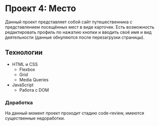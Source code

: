 # Проект 4: Место

Данный проект представляет собой сайт путешественника с представлением посещённых мест в виде карточек.  Есть возможность редактировать профиль по нажатию кнопки и вводить своё имя и вид деятельности (данные обнуляются после перезагрузки страницы).

## Технологии

* HTML и CSS
  * Flexbox
  * Grid
  * Media Queries
* JavaScript
  * Работа с DOM

### Доработка

На данный момент проект проходит стадию code-review, имеются существенные недоработки.
